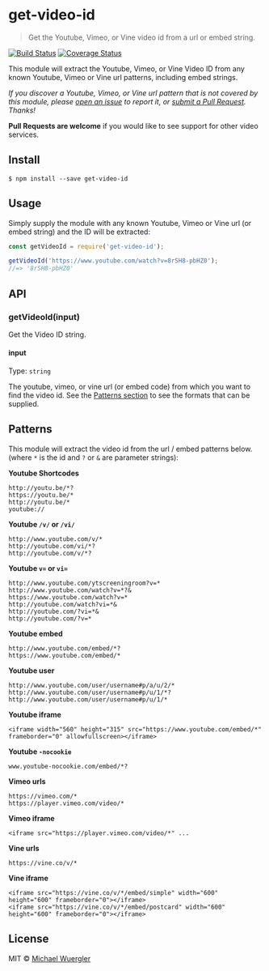 # get-video-id 

> Get the Youtube, Vimeo, or Vine video id from a url or embed string.

[![Build Status](https://travis-ci.org/radiovisual/get-video-id.svg?branch=master)](https://travis-ci.org/radiovisual/get-video-id) [![Coverage Status](https://coveralls.io/repos/github/radiovisual/get-video-id/badge.svg?branch=master)](https://coveralls.io/github/radiovisual/get-video-id?branch=master)

This module will extract the Youtube, Vimeo, or Vine Video ID from any known Youtube, Vimeo or Vine url patterns, including embed strings.

*If you discover a Youtube, Vimeo, or Vine url pattern that is not covered by this module, please [open an issue](https://github.com/radiovisual/get-video-id/issues)
to report it, or [submit a Pull Request](https://github.com/radiovisual/get-video-id/pull/new/master). Thanks!*

**Pull Requests are welcome** if you would like to see support for other video services.

## Install

```
$ npm install --save get-video-id
```


## Usage

Simply supply the module with any known Youtube, Vimeo or Vine url (or embed string) and the ID will be extracted:

```js
const getVideoId = require('get-video-id');

getVideoId('https://www.youtube.com/watch?v=8rSH8-pbHZ0');
//=> '8rSH8-pbHZ0'
```


## API

### getVideoId(input)

Get the Video ID string.  

#### input

Type: `string`

The youtube, vimeo, or vine url (or embed code) from which you want to find the video id. See the
[Patterns section](https://github.com/radiovisual/get-video-id#patterns) to see the formats that can be supplied.

## Patterns

This module will extract the video id from the url / embed patterns below.  
(where `*` is the id and `?` or `&` are parameter strings):

**Youtube Shortcodes**
```
http://youtu.be/*?
https://youtu.be/*
http://youtu.be/*
youtube://
```

**Youtube `/v/` or `/vi/`**
```
http://www.youtube.com/v/*
http://youtube.com/vi/*?
http://youtube.com/v/*?
```

**Youtube `v=` or `vi=`**
```
http://www.youtube.com/ytscreeningroom?v=*
http://www.youtube.com/watch?v=*?&
https://www.youtube.com/watch?v=*
http://youtube.com/watch?vi=*&
http://youtube.com/?vi=*&
http://youtube.com/?v=*
```

**Youtube embed**
```
http://www.youtube.com/embed/*?
https://www.youtube.com/embed/*
```

**Youtube user**
```
http://www.youtube.com/user/username#p/a/u/2/*
http://www.youtube.com/user/username#p/u/1/*?
http://www.youtube.com/user/username#p/u/1/*
```

**Youtube iframe**
```
<iframe width="560" height="315" src="https://www.youtube.com/embed/*" frameborder="0" allowfullscreen></iframe>
```

**Youtube `-nocookie`**
```
www.youtube-nocookie.com/embed/*?
```

**Vimeo urls**
```
https://vimeo.com/*
https://player.vimeo.com/video/*
```

**Vimeo iframe**
```
<iframe src="https://player.vimeo.com/video/*" ...
```

**Vine urls**
```
https://vine.co/v/*
```

**Vine iframe**
```
<iframe src="https://vine.co/v/*/embed/simple" width="600" height="600" frameborder="0"></iframe>
<iframe src="https://vine.co/v/*/embed/postcard" width="600" height="600" frameborder="0"></iframe>
```

## License

MIT © [Michael Wuergler](http://numetriclabs.com)
